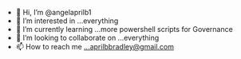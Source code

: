 - 👋 Hi, I’m @angelaprilb1
- 👀 I’m interested in ...everything
- 🌱 I’m currently learning ...more powershell scripts for Governance
- 💞️ I’m looking to collaborate on ...everything
- 📫 How to reach me ...aprilbbradley@gmail.com

<!---
angelaprilb1/angelaprilb1 is a ✨ special ✨ repository because its `README.md` (this file) appears on your GitHub profile.
You can click the Preview link to take a look at your changes.
--->

